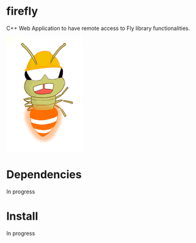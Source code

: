 # firefly
C++ Web Application to have remote access to Fly library functionalities.

<img src="./docs/images/firefly_worker.png" width="200" />

# Dependencies
In progress

# Install
In progress


